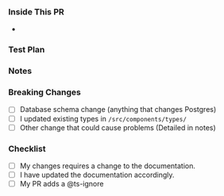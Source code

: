 <!-- Provide a general summary of your changes in the Title above -->

### Inside This PR <!-- Required -->
<!-- Itemize bug fixes, new features, and other changes -->
<!-- Feel free to break this into sections, i.e. features, fixes, etc. -->
*

### Test Plan <!-- Required -->

### Notes <!-- Optional -->
<!--- List any important or subtle points, future considerations, or other items of note. -->

### Breaking Changes <!-- Optional -->
<!-- Put an `x` in all the boxes that apply. Delete this section if it does not apply -->
- [ ] Database schema change (anything that changes Postgres)
- [ ] I updated existing types in `/src/components/types/`
- [ ] Other change that could cause problems (Detailed in notes)

### Checklist

<!-- Go over all the following points, and put an `x` in all the boxes that apply. -->
<!-- If you're unsure about any of these, don't hesitate to ask. We're here to help! -->

- [ ] My changes requires a change to the documentation.
- [ ] I have updated the documentation accordingly.
- [ ] My PR adds a @ts-ignore
